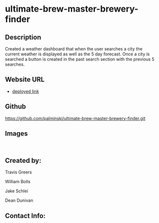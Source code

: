 # ultimate-brew-master-brewery-finder

## Description

Created a weather dashboard that when the user searches a city the current weather is displayed as well as the 5 day forecast. Once a city is searched a button is created in the past search section with the previous 5 searches. 

## Website URL 

* [deployed link]()

## Github

https://github.com/palminski/ultimate-brew-master-brewery-finder.git


## Images

<img src="">

<img src="">

## Created by:

Travis Greers 

William Bolls

Jake Schlei

Dean Dunivan



## Contact Info:
